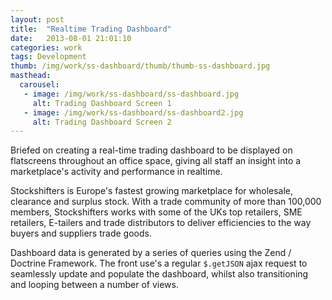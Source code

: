 ```yaml
---
layout: post
title:  "Realtime Trading Dashboard"
date:   2013-08-01 21:01:10
categories: work
tags: Development
thumb: /img/work/ss-dashboard/thumb/thumb-ss-dashboard.jpg
masthead:
  carousel:
   - image: /img/work/ss-dashboard/ss-dashboard.jpg
     alt: Trading Dashboard Screen 1
   - image: /img/work/ss-dashboard/ss-dashboard2.jpg
     alt: Trading Dashboard Screen 2
---
```


Briefed on creating a real-time trading dashboard to be displayed on flatscreens throughout an office space, giving all staff an insight into a marketplace's activity and performance in realtime.

Stockshifters is Europe's fastest growing marketplace for wholesale, clearance and surplus stock. With a trade community of more than 100,000 members, Stockshifters works with some of the UKs top retailers, SME retailers, E-tailers and trade distributors to deliver efficiencies to the way buyers and suppliers trade goods.

Dashboard data is generated by a series of queries using the Zend / Doctrine Framework.  The front use's a regular `$.getJSON` ajax request to seamlessly update and populate the dashboard, whilst also transitioning and looping between a number of views.

